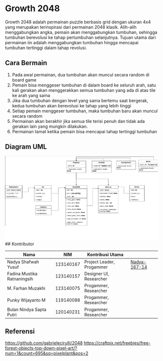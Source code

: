 # Growth 2048
Growth 2048 adalah permainan puzzle berbasis grid dengan ukuran 4x4 yang merupakan terinspirasi dari permainan 2048 klasik. Alih-alih menggabungkan angka, pemain akan menggabungkan tumbuhan, sehingga tumbuhan berevolusi ke tahap pertumbuhan selanjutnya. Tujuan utama dari permainan iin adalah menggabungkan tumbuhan hingga mencapai tumbuhan tertinggi dalam tahap revolusi.

## Cara Bermain
1. Pada awal permainan, dua tumbuhan akan muncul secara random di board game
2. Pemain bisa menggeser tumbuhan di dalam board ke seluruh arah, satu kali gerakan akan menggerakkan semua tumbuhan yang ada di atas tile ke arah yang sama
3. Jika dua tumbuhan dengan level yang sama bertemu saat bergerak, kedua tumbuhan akan berevolusi ke tahap yang lebih tinggi
4. Setiap pemain menggeser tumbuhan, maka tumbuhan baru akan muncul secara random
5. Permainan akan berakhir jika semua tile terisi penuh dan tidak ada gerakan lain yang mungkin dilakukan.
6. Permainan tamat ketika pemain bisa mencapai tahap tertinggi tumbuhan

## Diagram UML

<img src="Screenshot/uml.png">
## Kontributor

| Nama       | NIM                 | Kontribusi Utama                  | |
|------------|---------------------|-----------------------------------|----|
| Nadya Shafwah Yusuf   | 123140167 | Project Leader, Progammer  | [Nadya-167-14](https://github.com/Nadya-167-14) |
| Fadina Mustika Ratnaningsih  | 123140157 | Designer UI, Researcher| |
| M. Farhan Muzakhi  | 123140075 | Progammer, Researcher| |
| Punky Wijayanto M  | 119140088 | Progammer, Researcher |  |
| Bulan Nindya Sapta Putri  | 120140231 | Progammer, Researcher| |

## Referensi
https://github.com/gabrielecirulli/2048
https://craftpix.net/freebies/free-forest-objects-top-down-pixel-art/?num=1&count=695&sq=pixelplant&pos=2
